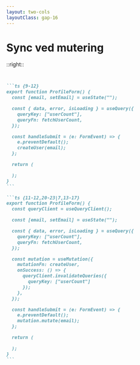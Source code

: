 ```yaml
---
layout: two-cols
layoutClass: gap-16
---
```


# Sync ved mutering

<FormLoading />

::right::

````md magic-move {lines: true}


```ts {9-12}
export function ProfileForm() {
  const [email, setEmail] = useState("");

  const { data, error, isLoading } = useQuery({
    queryKey: ["userCount"],
    queryFn: fetchUserCount,
  });

  const handleSubmit = (e: FormEvent) => {
    e.preventDefault();
    createUser(email);
  };

  return (

  );
}
```

```ts {11-12,20-23|7,13-17}
export function ProfileForm() {
  const queryClient = useQueryClient();

  const [email, setEmail] = useState("");

  const { data, error, isLoading } = useQuery({
    queryKey: ["userCount"],
    queryFn: fetchUserCount,
  });

  const mutation = useMutation({
    mutationFn: createUser,
    onSuccess: () => {
      queryClient.invalidateQueries({
        queryKey: ["userCount"]
      });
    },
  });

  const handleSubmit = (e: FormEvent) => {
    e.preventDefault();
    mutation.mutate(email);
  };

  return (

  );
}
```

````

<!--
Men hva med når vi selv gjør endringer?

Akkurat nå lager vi en ny bruker, men det er ingenting her som sier at vi skal hente antall brukere på nytt.

[click] For å få til det, kan vi mate createUser-funksjonen vår inn i useMutate. Det er en hook fra TanStack Query, som tar seg av oppdateringer. Lignende det useQuery gjør for henting av data.

[click] Så kan vi om funksjonen vellykkes, invalidere cachen for antall brukere, så vi får nye data. Da vil vi få nytt tall med en gang vi oppretter en bruker. 

(demonstrer: skriv inn epost test@test.no og trykk opprett)

Dette er jo fremgang! Vi får synca servertilstanden idet brukeren gjør en handling. Men syns ikke dere det tok litt lang tid?

-->
